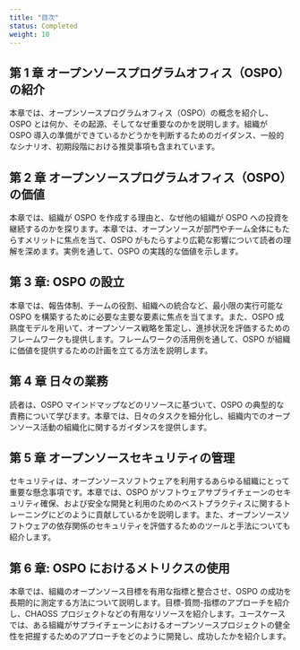 ```yaml
---
title: "目次"
status: Completed
weight: 10
---
```


## 第 1 章 オープンソースプログラムオフィス（OSPO）の紹介

本章では、オープンソースプログラムオフィス（OSPO）の概念を紹介し、OSPO とは何か、その起源、そしてなぜ重要なのかを説明します。組織が OSPO 導入の準備ができているかどうかを判断するためのガイダンス、一般的なシナリオ、初期段階における推奨事項も含まれています。

## 第 2 章 オープンソースプログラムオフィス（OSPO）の価値

本章では、組織が OSPO を作成する理由と、なぜ他の組織が OSPO への投資を継続するのかを探ります。本章では、オープンソースが部門やチーム全体にもたらすメリットに焦点を当て、OSPO がもたらすより広範な影響について読者の理解を深めます。実例を通して、OSPO の実践的な価値を示します。

## 第 3 章: OSPO の設立

本章では、報告体制、チームの役割、組織への統合など、最小限の実行可能な OSPO を構築するために必要な主要な要素に焦点を当てます。また、OSPO 成熟度モデルを用いて、オープンソース戦略を策定し、進捗状況を評価するためのフレームワークも提供します。フレームワークの活用例を通して、OSPO が組織に価値を提供するための計画を立てる方法を説明します。

## 第 4 章 日々の業務

読者は、OSPO マインドマップなどのリソースに基づいて、OSPO の典型的な責務について学びます。本章では、日々のタスクを細分化し、組織内でのオープンソース活動の組織化に関するガイダンスを提供します。

## 第 5 章 オープンソースセキュリティの管理

セキュリティは、オープンソースソフトウェアを利用するあらゆる組織にとって重要な懸念事項です。本章では、OSPO がソフトウェアサプライチェーンのセキュリティ確保、および安全な開発と利用のためのベストプラクティスに関するトレーニングにどのように貢献しているかを説明します。また、オープンソースソフトウェアの依存関係のセキュリティを評価するためのツールと手法についても紹介します。

## 第 6 章: OSPO におけるメトリクスの使用

本章では、組織のオープンソース目標を有用な指標と整合させ、OSPO の成功を長期的に測定する方法について説明します。目標-質問-指標のアプローチを紹介し、CHAOSS プロジェクトなどの有用なリソースを紹介します。ユースケースでは、ある組織がサプライチェーンにおけるオープンソースプロジェクトの健全性を把握するためのアプローチをどのように開発し、成功したかを紹介します。

